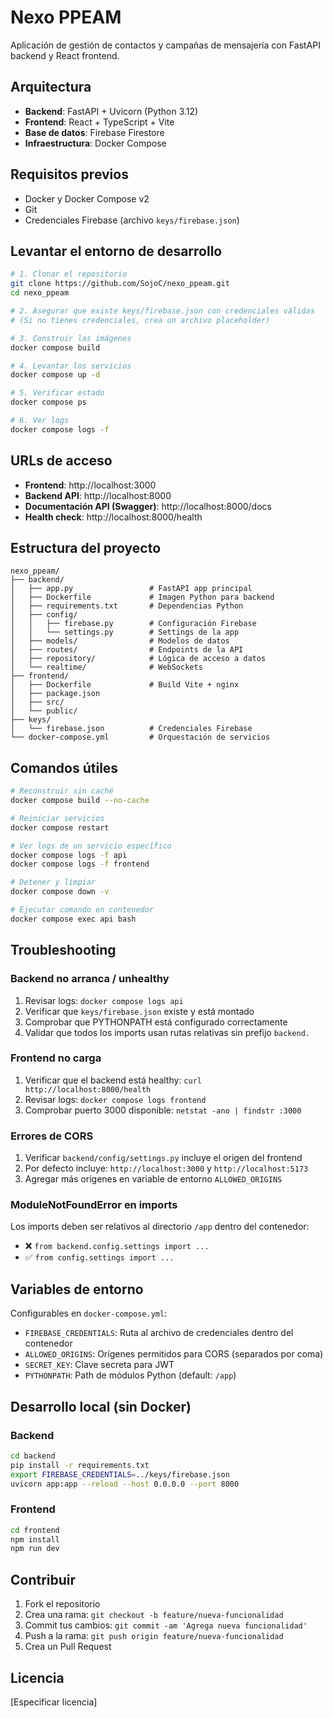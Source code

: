 # Nexo PPEAM

Aplicación de gestión de contactos y campañas de mensajería con FastAPI backend y React frontend.

## Arquitectura

- **Backend**: FastAPI + Uvicorn (Python 3.12)
- **Frontend**: React + TypeScript + Vite
- **Base de datos**: Firebase Firestore
- **Infraestructura**: Docker Compose

## Requisitos previos

- Docker y Docker Compose v2
- Git
- Credenciales Firebase (archivo `keys/firebase.json`)

## Levantar el entorno de desarrollo

```bash
# 1. Clonar el repositorio
git clone https://github.com/SojoC/nexo_ppeam.git
cd nexo_ppeam

# 2. Asegurar que existe keys/firebase.json con credenciales válidas
# (Si no tienes credenciales, crea un archivo placeholder)

# 3. Construir las imágenes
docker compose build

# 4. Levantar los servicios
docker compose up -d

# 5. Verificar estado
docker compose ps

# 6. Ver logs
docker compose logs -f
```

## URLs de acceso

- **Frontend**: http://localhost:3000
- **Backend API**: http://localhost:8000
- **Documentación API (Swagger)**: http://localhost:8000/docs
- **Health check**: http://localhost:8000/health

## Estructura del proyecto

```
nexo_ppeam/
├── backend/
│   ├── app.py                 # FastAPI app principal
│   ├── Dockerfile             # Imagen Python para backend
│   ├── requirements.txt       # Dependencias Python
│   ├── config/
│   │   ├── firebase.py        # Configuración Firebase
│   │   └── settings.py        # Settings de la app
│   ├── models/                # Modelos de datos
│   ├── routes/                # Endpoints de la API
│   ├── repository/            # Lógica de acceso a datos
│   └── realtime/              # WebSockets
├── frontend/
│   ├── Dockerfile             # Build Vite + nginx
│   ├── package.json
│   ├── src/
│   └── public/
├── keys/
│   └── firebase.json          # Credenciales Firebase
└── docker-compose.yml         # Orquestación de servicios
```

## Comandos útiles

```bash
# Reconstruir sin caché
docker compose build --no-cache

# Reiniciar servicios
docker compose restart

# Ver logs de un servicio específico
docker compose logs -f api
docker compose logs -f frontend

# Detener y limpiar
docker compose down -v

# Ejecutar comando en contenedor
docker compose exec api bash
```

## Troubleshooting

### Backend no arranca / unhealthy

1. Revisar logs: `docker compose logs api`
2. Verificar que `keys/firebase.json` existe y está montado
3. Comprobar que PYTHONPATH está configurado correctamente
4. Validar que todos los imports usan rutas relativas sin prefijo `backend.`

### Frontend no carga

1. Verificar que el backend está healthy: `curl http://localhost:8000/health`
2. Revisar logs: `docker compose logs frontend`
3. Comprobar puerto 3000 disponible: `netstat -ano | findstr :3000`

### Errores de CORS

1. Verificar `backend/config/settings.py` incluye el origen del frontend
2. Por defecto incluye: `http://localhost:3000` y `http://localhost:5173`
3. Agregar más orígenes en variable de entorno `ALLOWED_ORIGINS`

### ModuleNotFoundError en imports

Los imports deben ser relativos al directorio `/app` dentro del contenedor:
- ❌ `from backend.config.settings import ...`
- ✅ `from config.settings import ...`

## Variables de entorno

Configurables en `docker-compose.yml`:

- `FIREBASE_CREDENTIALS`: Ruta al archivo de credenciales dentro del contenedor
- `ALLOWED_ORIGINS`: Orígenes permitidos para CORS (separados por coma)
- `SECRET_KEY`: Clave secreta para JWT
- `PYTHONPATH`: Path de módulos Python (default: `/app`)

## Desarrollo local (sin Docker)

### Backend

```bash
cd backend
pip install -r requirements.txt
export FIREBASE_CREDENTIALS=../keys/firebase.json
uvicorn app:app --reload --host 0.0.0.0 --port 8000
```

### Frontend

```bash
cd frontend
npm install
npm run dev
```

## Contribuir

1. Fork el repositorio
2. Crea una rama: `git checkout -b feature/nueva-funcionalidad`
3. Commit tus cambios: `git commit -am 'Agrega nueva funcionalidad'`
4. Push a la rama: `git push origin feature/nueva-funcionalidad`
5. Crea un Pull Request

## Licencia

[Especificar licencia]
